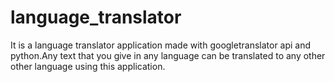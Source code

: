# language_translator
It is a language translator application made with googletranslator api and python.Any text that you give in any language can be translated to any other other language using this application.
